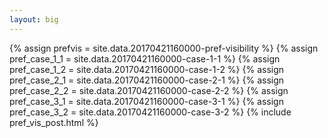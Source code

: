 ```yaml
---
layout: big
---
```

{% assign prefvis = site.data.20170421160000-pref-visibility %}
{% assign pref_case_1_1 = site.data.20170421160000-case-1-1 %}
{% assign pref_case_1_2 = site.data.20170421160000-case-1-2 %}
{% assign pref_case_2_1 = site.data.20170421160000-case-2-1 %}
{% assign pref_case_2_2 = site.data.20170421160000-case-2-2 %}
{% assign pref_case_3_1 = site.data.20170421160000-case-3-1 %}
{% assign pref_case_3_2 = site.data.20170421160000-case-3-2 %}
{% include pref_vis_post.html %}
